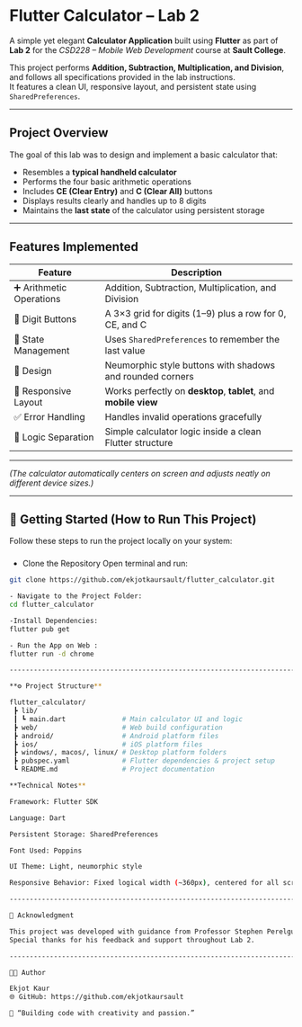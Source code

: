 #  Flutter Calculator – Lab 2

A simple yet elegant **Calculator Application** built using **Flutter** as part of **Lab 2** for the *CSD228 – Mobile Web Development* course at **Sault College**.

This project performs **Addition, Subtraction, Multiplication, and Division**, and follows all specifications provided in the lab instructions.  
It features a clean UI, responsive layout, and persistent state using `SharedPreferences`.

---

##  Project Overview

The goal of this lab was to design and implement a basic calculator that:
- Resembles a **typical handheld calculator**
- Performs the four basic arithmetic operations
- Includes **CE (Clear Entry)** and **C (Clear All)** buttons
- Displays results clearly and handles up to 8 digits
- Maintains the **last state** of the calculator using persistent storage

---

##  Features Implemented

| Feature | Description |
|----------|-------------|
| ➕ Arithmetic Operations | Addition, Subtraction, Multiplication, and Division |
| 🔢 Digit Buttons | A 3×3 grid for digits (1–9) plus a row for 0, CE, and C |
| 💾 State Management | Uses `SharedPreferences` to remember the last value |
| 🎨 Design | Neumorphic style buttons with shadows and rounded corners |
| 📱 Responsive Layout | Works perfectly on **desktop**, **tablet**, and **mobile view** |
| ✅ Error Handling | Handles invalid operations gracefully |
| 🧠 Logic Separation | Simple calculator logic inside a clean Flutter structure |

---

*(The calculator automatically centers on screen and adjusts neatly on different device sizes.)*

---

## 🧭 Getting Started (How to Run This Project)

Follow these steps to run the project locally on your system:

###
- Clone the Repository
Open terminal and run:
```bash
git clone https://github.com/ekjotkaursault/flutter_calculator.git

- Navigate to the Project Folder:
cd flutter_calculator

-Install Dependencies:
flutter pub get

- Run the App on Web :
flutter run -d chrome

-----------------------------------------------------------------------------------------------

**⚙️ Project Structure**

flutter_calculator/
 ┣ lib/
 ┃ ┗ main.dart              # Main calculator UI and logic
 ┣ web/                     # Web build configuration
 ┣ android/                 # Android platform files
 ┣ ios/                     # iOS platform files
 ┣ windows/, macos/, linux/ # Desktop platform folders
 ┣ pubspec.yaml             # Flutter dependencies & project setup
 ┗ README.md                # Project documentation

**Technical Notes**

Framework: Flutter SDK

Language: Dart

Persistent Storage: SharedPreferences

Font Used: Poppins

UI Theme: Light, neumorphic style

Responsive Behavior: Fixed logical width (~360px), centered for all screens

------------------------------------------------------------------------------------------------------------------------------------

💬 Acknowledgment

This project was developed with guidance from Professor Stephen Perelgut.
Special thanks for his feedback and support throughout Lab 2.

------------------------------------------------------------------------------------------------------------------------------------

👩‍💻 Author

Ekjot Kaur
🌐 GitHub: https://github.com/ekjotkaursault 

💬 “Building code with creativity and passion.”



